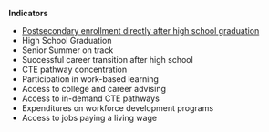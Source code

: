 **Indicators**
- [Postsecondary enrollment directly after high school graduation](https://github.com/CEDS-Collaborative-Exchange/Education-to-Workforce-Indicator-Framework/tree/main/Indicators/Postsecondary%20enrollment%20directly%20after%20high%20school%20graduation)
- High School Graduation
- Senior Summer on track
- Successful career transition after high school
- CTE pathway concentration
- Participation in work-based learning
- Access to college and career advising
- Access to in-demand CTE pathways
- Expenditures on workforce development programs
- Access to jobs paying a living wage
